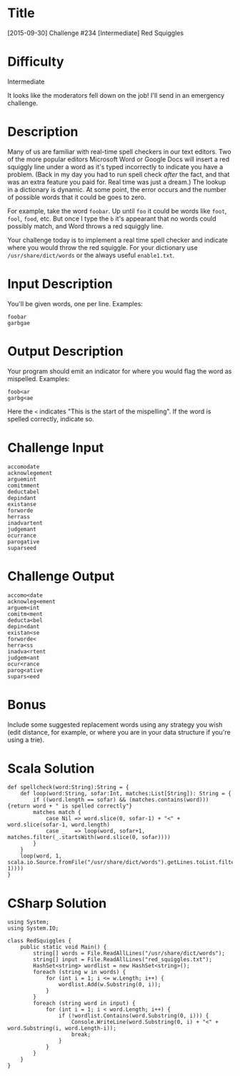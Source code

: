 # Title

[2015-09-30] Challenge #234 [Intermediate] Red Squiggles

# Difficulty

Intermediate

It looks like the moderators fell down on the job! I'll send in an emergency challenge. 

# Description

Many of us are familiar with real-time spell checkers in our text editors. Two of the more popular editors Microsoft Word or Google Docs will insert a red squiggly line under a word as it's typed incorrectly to indicate you have a problem. (Back in my day you had to run spell check *after* the fact, and that was an extra feature you paid for. Real time was just a dream.) The lookup in a dictionary is dynamic. At some point, the error occurs and the number of possible words that it could be goes to zero. 

For example, take the word `foobar`. Up until `foo` it could be words like `foot`, `fool`, `food`, etc. But once I type the `b` it's appearant that no words could possibly match, and Word throws a red squiggly line. 

Your challenge today is to implement a real time spell checker and indicate where you would throw the red squiggle. For your dictionary use `/usr/share/dict/words` or the always useful `enable1.txt`. 

# Input Description

You'll be given words, one per line. Examples:

    foobar
    garbgae

# Output Description

Your program should emit an indicator for where you would flag the word as mispelled. Examples:

    foob<ar
    garbg<ae

Here the `<` indicates "This is the start of the mispelling". If the word is spelled correctly, indicate so.

# Challenge Input

    accomodate
    acknowlegement
    arguemint 
    comitmment 
    deductabel
    depindant
    existanse
    forworde
    herrass
    inadvartent
    judgemant 
    ocurrance
    parogative
    suparseed

# Challenge Output

    accomo<date
    acknowleg<ement
    arguem<int
    comitm<ment
    deducta<bel
    depin<dant
    existan<se
    forworde<
    herra<ss
    inadva<rtent
    judgem<ant
    ocur<rance
    parog<ative
    supars<eed

# Bonus

Include some suggested replacement words using any strategy you wish (edit distance, for example, or where you are in your data structure if you're using a trie). 

# Scala Solution

    def spellcheck(word:String):String = {
        def loop(word:String, sofar:Int, matches:List[String]): String = {
            if ((word.length == sofar) && (matches.contains(word))) {return word + " is spelled correctly"}
            matches match {
                case Nil => word.slice(0, sofar-1) + "<" + word.slice(sofar-1, word.length)
                case _   => loop(word, sofar+1, matches.filter(_.startsWith(word.slice(0, sofar))))
            }
        }
        loop(word, 1, scala.io.Source.fromFile("/usr/share/dict/words").getLines.toList.filter(_.startsWith(word.slice(0, 1))))
    }

# CSharp Solution

    using System;
    using System.IO;

    class RedSquiggles {
        public static void Main() {
            string[] words = File.ReadAllLines("/usr/share/dict/words");
            string[] input = File.ReadAllLines("red_squiggles.txt");
            HashSet<string> wordlist = new HashSet<string>();
            foreach (string w in words) {
                for (int i = 1; i <= w.Length; i++) {
                    wordlist.Add(w.Substring(0, i));
                }
            }
            foreach (string word in input) {
                for (int i = 1; i < word.Length; i++) {
                    if (!wordlist.Contains(word.Substring(0, i))) {
                        Console.WriteLine(word.Substring(0, i) + "<" + word.Substring(i, word.Length-i));
                        break;
                    }
                }
            }
        }
    }

